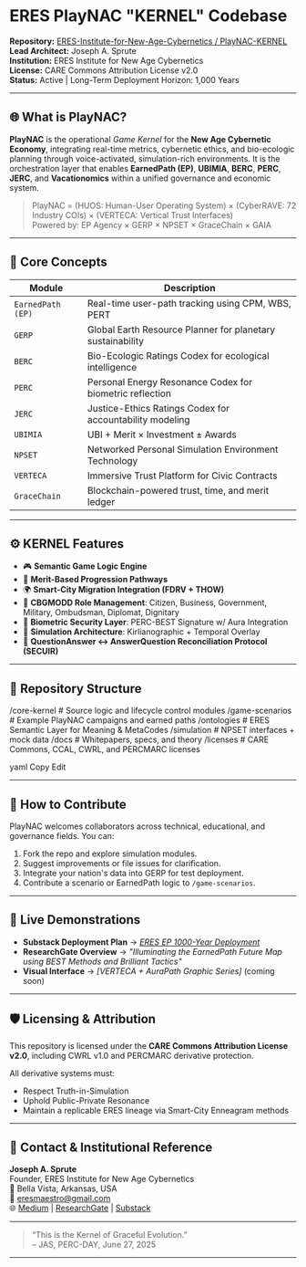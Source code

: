 # ERES PlayNAC "KERNEL" Codebase

**Repository:** [ERES-Institute-for-New-Age-Cybernetics / PlayNAC-KERNEL](https://github.com/ERES-Institute-for-New-Age-Cybernetics/PlayNAC-KERNEL)  
**Lead Architect:** Joseph A. Sprute  
**Institution:** ERES Institute for New Age Cybernetics  
**License:** CARE Commons Attribution License v2.0  
**Status:** Active | Long-Term Deployment Horizon: 1,000 Years

---

## 🌐 What is PlayNAC?

**PlayNAC** is the operational *Game Kernel* for the **New Age Cybernetic Economy**, integrating real-time metrics, cybernetic ethics, and bio-ecologic planning through voice-activated, simulation-rich environments. It is the orchestration layer that enables **EarnedPath (EP)**, **UBIMIA**, **BERC**, **PERC**, **JERC**, and **Vacationomics** within a unified governance and economic system.

> PlayNAC = (HUOS: Human-User Operating System) × (CyberRAVE: 72 Industry COIs) × (VERTECA: Vertical Trust Interfaces)  
> Powered by: EP Agency × GERP × NPSET × GraceChain × GAIA

---

## 🧠 Core Concepts

| Module | Description |
|--------|-------------|
| `EarnedPath (EP)` | Real-time user-path tracking using CPM, WBS, PERT |
| `GERP` | Global Earth Resource Planner for planetary sustainability |
| `BERC` | Bio-Ecologic Ratings Codex for ecological intelligence |
| `PERC` | Personal Energy Resonance Codex for biometric reflection |
| `JERC` | Justice-Ethics Ratings Codex for accountability modeling |
| `UBIMIA` | UBI + Merit × Investment ± Awards |
| `NPSET` | Networked Personal Simulation Environment Technology |
| `VERTECA` | Immersive Trust Platform for Civic Contracts |
| `GraceChain` | Blockchain-powered trust, time, and merit ledger |

---

## ⚙️ KERNEL Features

- 🎮 **Semantic Game Logic Engine**  
- 🧭 **Merit-Based Progression Pathways**  
- 🌍 **Smart-City Migration Integration (FDRV + THOW)**  
- 💠 **CBGMODD Role Management**: Citizen, Business, Government, Military, Ombudsman, Diplomat, Dignitary  
- 🔐 **Biometric Security Layer**: PERC-BEST Signature w/ Aura Integration  
- 🧬 **Simulation Architecture**: Kirlianographic + Temporal Overlay  
- 🔄 **QuestionAnswer ↔ AnswerQuestion Reconciliation Protocol (SECUIR)**  

---

## 📁 Repository Structure

/core-kernel # Source logic and lifecycle control modules
/game-scenarios # Example PlayNAC campaigns and earned paths
/ontologies # ERES Semantic Layer for Meaning & MetaCodes
/simulation # NPSET interfaces + mock data
/docs # Whitepapers, specs, and theory
/licenses # CARE Commons, CCAL, CWRL, and PERCMARC licenses

yaml
Copy
Edit

---

## 🧪 How to Contribute

PlayNAC welcomes collaborators across technical, educational, and governance fields. You can:

1. Fork the repo and explore simulation modules.
2. Suggest improvements or file issues for clarification.
3. Integrate your nation's data into GERP for test deployment.
4. Contribute a scenario or EarnedPath logic to `/game-scenarios`.

---

## 🔖 Live Demonstrations

- **Substack Deployment Plan** → *[ERES EP 1000-Year Deployment](https://josephasprute.substack.com/p/speaking-into-the-future)*  
- **ResearchGate Overview** → *"Illuminating the EarnedPath Future Map using BEST Methods and Brilliant Tactics"*  
- **Visual Interface** → *[VERTECA + AuraPath Graphic Series]* (coming soon)

---

## 🛡️ Licensing & Attribution

This repository is licensed under the **CARE Commons Attribution License v2.0**, including CWRL v1.0 and PERCMARC derivative protection.

All derivative systems must:
- Respect Truth-in-Simulation
- Uphold Public-Private Resonance
- Maintain a replicable ERES lineage via Smart-City Enneagram methods

---

## 📣 Contact & Institutional Reference

**Joseph A. Sprute**  
Founder, ERES Institute for New Age Cybernetics  
📍 Bella Vista, Arkansas, USA  
📩 eresmaestro@gmail.com  
🌐 [Medium](https://medium.com/@josephasprute) | [ResearchGate](https://www.researchgate.net/profile/Joseph-Sprute) | [Substack](https://josephasprute.substack.com)

---

> “This is the Kernel of Graceful Evolution.”  
> – JAS, PERC-DAY, June 27, 2025

---
